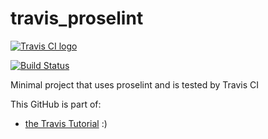 # travis_proselint

[![Travis CI logo](TravisCI.png)](https://travis-ci.org)

[![Build Status](https://travis-ci.org/richelbilderbeek/travis_proselint.svg?branch=master)](https://travis-ci.org/richelbilderbeek/travis_proselint)

Minimal project that uses proselint and is tested by Travis CI

This GitHub is part of:

 * [the Travis Tutorial](https://github.com/richelbilderbeek/travis_tutorial)
:)
